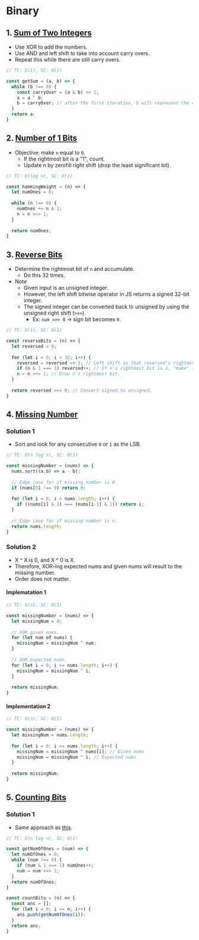 # Binary

## 1. [Sum of Two Integers](https://leetcode.com/problems/sum-of-two-integers/)
- Use XOR to add the numbers.
- Use AND and left shift to take into account carry overs.
- Repeat this while there are still carry overs.
```js
// TC: O(1), SC: O(1)

const getSum = (a, b) => {
  while (b !== 0) {
    const carryOver = (a & b) << 1;
    a = a ^ b;
    b = carryOver; // after the first iteration, b will represent the carry over.
  }
  return a;
}
```

## 2. [Number of 1 Bits](https://leetcode.com/problems/number-of-1-bits/)
- Objective: make `n` equal to `0`.
  - If the rightmost bit is a "1", count.
  - Update n by zerofill right shift (drop the least significant bit).
```js
// TC: O(log n), SC: O(1)

const hammingWeight = (n) => {
  let numOnes = 0;
  
  while (n !== 0) {
    numOnes += n & 1;
    n = n >>> 1;
  }
  
  return numOnes;
}
```

## 3. [Reverse Bits](https://leetcode.com/problems/reverse-bits/)
- Determine the rightmost bit of `n` and accumulate.
  - Do this 32 times.
- Note
  - Given input is an unsigned integer.
  - However, the left shift bitwise operator in JS returns a signed 32-bit integer.
  - The signed integer can be converted back to unsigned by using the unsigned right shift (`>>>`).
    - Ex: `num >>> 0` &rarr; sign bit becomes `0`.
```js
// TC: O(1), SC: O(1)

const reverseBits = (n) => {
  let reversed = 0;
  
  for (let i = 0; i < 32; i++) {
    reversed = reversed << 1; // Left shift so that reversed's rightmost bit is 0.
    if (n & 1 === 1) reversed++; // If n's rightmost bit is 1, "make" the reversed's rightmost bit 1 as well.
    n = n >>> 1; // Drop n's rightmost bit.
  }
  
  return reversed >>> 0; // Convert signed to unsigned.
}
```

## 4. [Missing Number](https://leetcode.com/problems/missing-number/)
### Solution 1
- Sort and look for any consecutive `0` or `1` as the LSB.
```js
// TC: O(n log n), SC: O(1)

const missingNumber = (nums) => {
  nums.sort((a,b) => a - b);
  
  // Edge case for if missing number is 0.
  if (nums[0] !== 0) return 0;
  
  for (let i = 0; i < nums.length; i++) {
    if ((nums[i] & 1) === (nums[i-1] & 1)) return i;
  }
  
  // Edge case for if missing number is n.
  return nums.length;
}
```
### Solution 2
- X ^ X is 0, and X ^ 0 is X.
- Therefore, XOR-ing expected nums and given nums will result to the missing number.
- Order does not matter.
#### Implematation 1
```js
// TC: O(n), SC: O(1)

const missingNumber = (nums) => {
  let missingNum = 0;
  
  // XOR given nums.
  for (let num of nums) {
    missingNum = missingNum ^ num;
  }
  
  // XOR expected nums.
  for (let i = 0; i <= nums.length; i++) {
    missingNum = missingNum ^ i;
  }
  
  return missingNum;
}
```
#### Implementation 2
```js
// TC: O(n), SC: O(1)

const missingNumber = (nums) => {
  let missingNum = nums.length;
  
  for (let i = 0; i <= nums.length; i++) {
    missingNum = missingNum ^ nums[i]; // Given nums
    missingNum = missingNum ^ i; // Expected nums
  }
  
  return missingNum;
}
```

## 5. [Counting Bits](https://leetcode.com/problems/counting-bits/)
### Solution 1
- Same approach as [this](#2-number-of-1-bits).
```js
// TC: O(n log n), SC: O(1)

const getNumOfOnes = (num) => {
  let numOfOnes = 0;
  while (num !== 0) {
    if (num & 1 === 1) numOnes++;
    num = num >>> 1;
  }
  return numOfOnes;
}

const countBits = (n) => {
  const ans = [];
  for (let i = 0; i <= n; i++) {
    ans.push(getNumOfOnes(i));
  }
  return ans;
}
```
